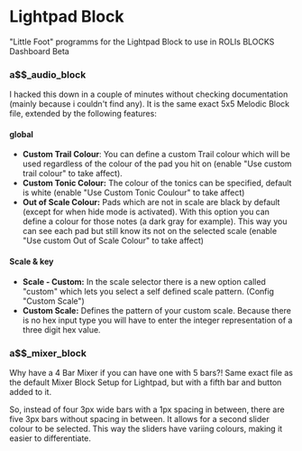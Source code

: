 # Lightpad Block
"Little Foot" programms for the Lightpad Block to use in ROLIs BLOCKS Dashboard Beta 

### a$$_audio_block

I hacked this down in a couple of minutes without checking documentation (mainly because i couldn't find any). It is the same exact 5x5 Melodic Block file, extended by the following features:

#### global
- **Custom Trail Colour**:
You can define a custom Trail colour which will be used regardless of the colour of the pad you hit on (enable "Use custom  trail colour" to take affect).
- **Custom Tonic Colour:** The colour of the tonics can be specified, default is white (enable "Use Custom Tonic Coulour" to take affect)
- **Out of Scale Colour:** Pads which are not in scale are black by default (except for when hide mode is activated). With this option you can define a colour for those notes (a dark gray for example). This way you can see each pad but still know its not on the selected scale (enable "Use custom Out of Scale Colour" to take affect)

#### Scale & key
- **Scale - Custom:** In the scale selector there is a new option called "custom" which lets you select a self defined scale pattern. (Config "Custom Scale")
- **Custom Scale:** Defines the pattern of your custom scale. Because there is no hex input type you will have to enter the integer representation of a three digit hex value.


### a$$_mixer_block

Why have a 4 Bar Mixer if you can have one with 5 bars?!
Same exact file as the default Mixer Block Setup for Lightpad, but with a fifth bar and button added to it.

So, instead of four 3px wide bars with a 1px spacing in between, there are five 3px bars without spacing in between. 
It allows for a second slider colour to be selected. This way the sliders have variing colours, making it easier to differentiate.
